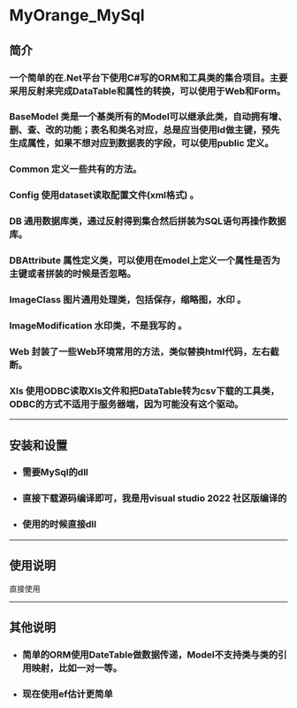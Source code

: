 # MyOrange_MySql
## 简介 
   ### 一个简单的在.Net平台下使用C#写的ORM和工具类的集合项目。主要采用反射来完成DataTable和属性的转换，可以使用于Web和Form。
   ### BaseModel 类是一个基类所有的Model可以继承此类，自动拥有增、删、查、改的功能；表名和类名对应，总是应当使用Id做主键，预先生成属性，如果不想对应到数据表的字段，可以使用public 定义。  
   ### Common 定义一些共有的方法。
   ### Config 使用dataset读取配置文件(xml格式) 。 
   ### DB 通用数据库类，通过反射得到集合然后拼装为SQL语句再操作数据库。  
   ### DBAttribute 属性定义类，可以使用在model上定义一个属性是否为主键或者拼装的时候是否忽略。
   ### ImageClass 图片通用处理类，包括保存，缩略图，水印 。
   ### ImageModification 水印类，不是我写的 。
   ### Web 封装了一些Web环境常用的方法，类似替换html代码，左右截断。
   ### Xls 使用ODBC读取Xls文件和把DataTable转为csv下载的工具类，ODBC的方式不适用于服务器端，因为可能没有这个驱动。


***
## 安装和设置 
+ ### 需要MySql的dll
+ ### 直接下载源码编译即可，我是用visual studio 2022 社区版编译的
+ ### 使用的时候直接dll

***


## 使用说明 
直接使用 
***
## 其他说明
+ ### 简单的ORM使用DateTable做数据传递，Model不支持类与类的引用映射，比如一对一等。
+ ### 现在使用ef估计更简单
